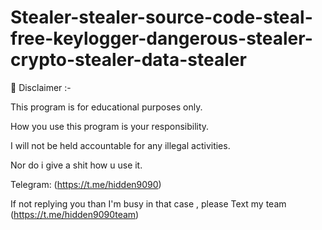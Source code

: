 # Stealer-stealer-source-code-steal-free-keylogger-dangerous-stealer-crypto-stealer-data-stealer


 
  
 
🚧 Disclaimer  :-   

This program is for educational purposes only.

How you use this program is your responsibility.

I will not be held accountable for any illegal activities.

Nor do i give a shit how u use it.




Telegram: (https://t.me/hidden9090)

If not replying you than I'm busy in that case , please Text my team (https://t.me/hidden9090team)
